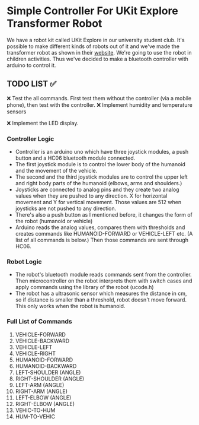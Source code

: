 # Simple Controller For UKit Explore Transformer Robot

We have a robot kit called UKit Explore in our university student club. It's possible to make different kinds of robots out of it and we've made the transformer robot as shown in their [website](https://ide.ubtrobot.com/#/). We're going to use the robot in children activities. Thus we've decided to make a bluetooth controller with arduino to control it.

## TODO LIST ✅
❌ Test the all commands. First test them without the controller (via a mobile phone), then test with the controller.
❌ Implement humidity and temperature sensors

❌ Implement the LED display.

### Controller Logic

* Controller is an arduino uno which have three joystick modules, a push button and a HC06 bluetooth module connected.
* The first joystick module is to control the lower body of the humanoid and the movement of the vehicle.
* The second and the third joystick modules are to control the upper left and right body parts of the humanoid (elbows, arms and shoulders.)
* Joysticks are connected to analog pins and they create two analog values when they are pushed to any direction. X for horizontal movement and Y for vertical movement. Those values are 512 when joysticks are not pushed to any direction. 
* There's also a push button as I mentioned before, it changes the form of the robot (humanoid or vehicle)
* Arduino reads the analog values, compares them with thresholds and creates commands like HUMANOID-FORWARD or VEHICLE-LEFT etc. (A list of all commands is below.) Then those commands are sent through HC06.

### Robot Logic
* The robot's bluetooth module reads commands sent from the controller. Then microcontroller on the robot interprets them with switch cases and apply commands using the library of the robot (ucode.h)
* The robot has a ultrasonic sensor which measures the distance in cm, so if distance is smaller than a threshold, robot doesn't move forward. This only works when the robot is humanoid. 

### Full List of Commands
1. VEHICLE-FORWARD
2. VEHICLE-BACKWARD
3. VEHICLE-LEFT
4. VEHICLE-RIGHT
5. HUMANOID-FORWARD
6. HUMANOID-BACKWARD
7. LEFT-SHOULDER (ANGLE)
8. RIGHT-SHOULDER (ANGLE)
9. LEFT-ARM (ANGLE)
10. RIGHT-ARM (ANGLE)
11. LEFT-ELBOW (ANGLE)
12. RIGHT-ELBOW (ANGLE)
13. VEHIC-TO-HUM
14. HUM-TO-VEHIC

